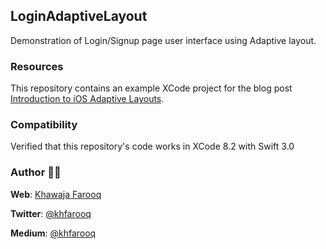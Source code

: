 ## LoginAdaptiveLayout
Demonstration of Login/Signup page user interface using Adaptive layout.

### Resources

This repository contains an example XCode project for the blog post [Introduction to iOS Adaptive Layouts](https://medium.com/@kfarooqa/introduction-to-ios-adaptive-layouts-11dce7cf29e8).

### Compatibility

Verified that this repository's code works in XCode 8.2 with Swift 3.0

### Author 🙏🏻
**Web**: [Khawaja Farooq](http://khawajafarooq.github.io)

**Twitter**: [@khfarooq](https://twitter.com/khfarooq)

**Medium**: [@khfarooq](https://medium.com/@khfarooq)
